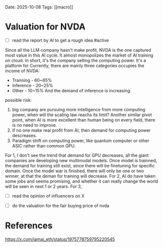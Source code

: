 Date: 2025-10-08
Tags: [[macro]]

# Valuation for NVDA

- [ ] read the report by AI to get a rough idea #active

Since all the LLM company hasn't make profit, NVDA is the one captured most value in this AI cycle. It almost monopolizes the market of AI training on cloud. In short, it's the company selling the computing power. It's a platform for 
Currently, there are mainly three categories occupies the income of NVDA:
- Tranning - 60~65%
- Inference - 20~25%
- Other - 10~15%
And the demand of inference is increasing.

possible risk:
1. big company are pursuing more intelligence from more computing power, when will the scaling law reachs its limit? Another similar pivot point, when AI is more excellent than human being on every field, there is no need to improve.
2. If no one make real profit from AI, then demand for computing power descreases.
3. Paradigm shift on computing power, like quantum computer or other ASIC rather than common GPU.

For 1, I don't see the trend that demand for GPU decreases, all the giant companies are developing new multimodal models. Once model is trainned, the demand for training still exist, since there will be finetuning for specific domain. Once the model war is finished, there will only be one or two winner, at that the deman for training will decrease.
For 2, AI do have taken some jobs and seems promising, and whether it can really change the world will be seen in next 1 or 2 years.
For 3, 



- [ ] read the opinion of influencers on X


- [ ] do the valuation for the fair buying price of nvda




# References
https://x.com/iamai_eth/status/1975778759795220545